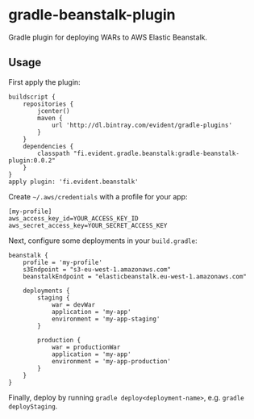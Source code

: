 # gradle-beanstalk-plugin

Gradle plugin for deploying WARs to AWS Elastic Beanstalk.

## Usage

First apply the plugin:
 
    buildscript {
        repositories {
            jcenter()
            maven {
                url 'http://dl.bintray.com/evident/gradle-plugins'
            }
        }
        dependencies {
            classpath "fi.evident.gradle.beanstalk:gradle-beanstalk-plugin:0.0.2"
        }
    }
    apply plugin: 'fi.evident.beanstalk'

Create `~/.aws/credentials` with a profile for your app:

    [my-profile]
    aws_access_key_id=YOUR_ACCESS_KEY_ID
    aws_secret_access_key=YOUR_SECRET_ACCESS_KEY

Next, configure some deployments in your `build.gradle`:

    beanstalk {
        profile = 'my-profile'
        s3Endpoint = "s3-eu-west-1.amazonaws.com"
        beanstalkEndpoint = "elasticbeanstalk.eu-west-1.amazonaws.com"
    
        deployments {
            staging {
                war = devWar
                application = 'my-app'
                environment = 'my-app-staging'
            }
    
            production {
                war = productionWar
                application = 'my-app'
                environment = 'my-app-production'
            }
        }
    }

Finally, deploy by running `gradle deploy<deployment-name>`, e.g. `gradle deployStaging`.
